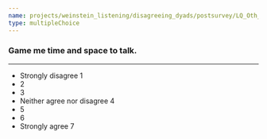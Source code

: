 ```yaml
---
name: projects/weinstein_listening/disagreeing_dyads/postsurvey/LQ_Oth_3.md
type: multipleChoice
---
```


### Game me time and space to talk.

---

- Strongly disagree 1
- 2
- 3
- Neither agree nor disagree 4
- 5
- 6
- Strongly agree 7
